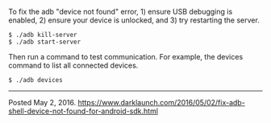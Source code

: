 To fix the adb "device not found" error, 1) ensure USB debugging is enabled, 2) ensure your device is unlocked, and 3) try restarting the server.

```
$ ./adb kill-server
$ ./adb start-server
```

Then run a command to test communication. For example, the devices command to list all connected devices.
```
$ ./adb devices
```

---


Posted May 2, 2016.
https://www.darklaunch.com/2016/05/02/fix-adb-shell-device-not-found-for-android-sdk.html